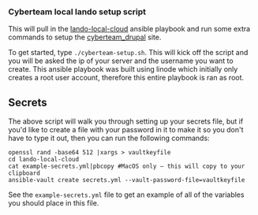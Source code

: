 ### Cyberteam local lando setup script

This will pull in the [lando-local-cloud](https://github.com/protitude/lando-local-cloud) ansible playbook and run some extra commands to setup the [cyberteam_drupal](https://github.com/necyberteam/cyberteam_drupal) site.

To get started, type ```./cyberteam-setup.sh```. This will kick off the script and you will be asked the ip of your server and the username you want to create. This ansible playbook was built using linode which initially only creates a root user account, therefore this entire playbook is ran as root.

## Secrets
The above script will walk you through setting up your secrets file, but if you'd like to create a file with your password in it to make it so you don't have to type it out, then you can run the following commands:

```
openssl rand -base64 512 |xargs > vaultkeyfile
cd lando-local-cloud
cat example-secrets.yml|pbcopy #MacOS only — this will copy to your clipboard
ansible-vault create secrets.yml --vault-password-file=vaultkeyfile
```

See the ```example-secrets.yml``` file to get an example of all of the variables you should place in this file.
